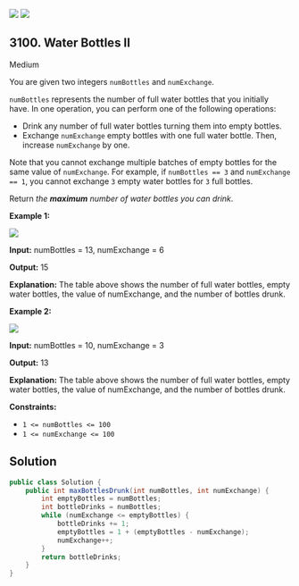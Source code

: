 [![](https://img.shields.io/github/stars/javadev/LeetCode-in-Java?label=Stars&style=flat-square)](https://github.com/javadev/LeetCode-in-Java)
[![](https://img.shields.io/github/forks/javadev/LeetCode-in-Java?label=Fork%20me%20on%20GitHub%20&style=flat-square)](https://github.com/javadev/LeetCode-in-Java/fork)

## 3100\. Water Bottles II

Medium

You are given two integers `numBottles` and `numExchange`.

`numBottles` represents the number of full water bottles that you initially have. In one operation, you can perform one of the following operations:

*   Drink any number of full water bottles turning them into empty bottles.
*   Exchange `numExchange` empty bottles with one full water bottle. Then, increase `numExchange` by one.

Note that you cannot exchange multiple batches of empty bottles for the same value of `numExchange`. For example, if `numBottles == 3` and `numExchange == 1`, you cannot exchange `3` empty water bottles for `3` full bottles.

Return _the **maximum** number of water bottles you can drink_.

**Example 1:**

![](https://assets.leetcode.com/uploads/2024/01/28/exampleone1.png)

**Input:** numBottles = 13, numExchange = 6

**Output:** 15

**Explanation:** The table above shows the number of full water bottles, empty water bottles, the value of numExchange, and the number of bottles drunk.

**Example 2:**

![](https://assets.leetcode.com/uploads/2024/01/28/example231.png)

**Input:** numBottles = 10, numExchange = 3

**Output:** 13

**Explanation:** The table above shows the number of full water bottles, empty water bottles, the value of numExchange, and the number of bottles drunk.

**Constraints:**

*   `1 <= numBottles <= 100`
*   `1 <= numExchange <= 100`

## Solution

```java
public class Solution {
    public int maxBottlesDrunk(int numBottles, int numExchange) {
        int emptyBottles = numBottles;
        int bottleDrinks = numBottles;
        while (numExchange <= emptyBottles) {
            bottleDrinks += 1;
            emptyBottles = 1 + (emptyBottles - numExchange);
            numExchange++;
        }
        return bottleDrinks;
    }
}
```